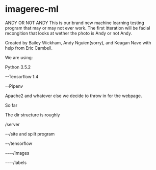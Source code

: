 # imagerec-ml
ANDY OR NOT ANDY
This is our brand new machine learning testing program that may or may not ever work. The first itteration will be facial recongition
that looks at wether the photo is Andy or not Andy. 

Created by Bailey Wickham, Andy Nguien(sorry), and Keagan Nave with help from Eric Cambell.


We are using:

Python 3.5.2

--Tensorflow 1.4

--Pipenv

Apache2 and whatever else we decide to throw in for the webpage.

So far

The dir structure is roughly

/server

--/site and spilt program

--/tensorflow

----/images

----/labels

